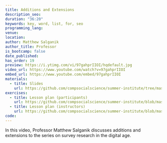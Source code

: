 ```yaml
---
title: Additions and Extensions
description_seo:
duration: "36:20"
keywords: key, word, list, for, seo
programming_lang:
venue:
location:
author: Matthew Salganik
author_title: Professor
is_bootcamp: false
date_published:
has_order: 19
preview: https://i.ytimg.com/vi/97gahprIIOI/hqdefault.jpg
video_url: https://www.youtube.com/watch?v=97gahprIIOI
embed_url: https://www.youtube.com/embed/97gahprIIOI
materials:
  - title: Slides
    url: https://github.com/compsocialscience/summer-institute/tree/master/2020/materials/day4-surveys/05-survey-additions-extensions.pdf
exercises:
  - title: Lesson plan (participants)
    url: https://github.com/compsocialscience/summer-institute/blob/master/2021/materials/day4-surveys/activity/lesson_plan_survey_participants.md
  - title: Lesson plan (instructors)
    url: https://github.com/compsocialscience/summer-institute/blob/master/2021/materials/day4-surveys/activity/lesson_plan_survey_instructor.md
code:
---
```


In this video, Professor Matthew Salganik discusses additions and extensions to the series on survey research in the digital age.
